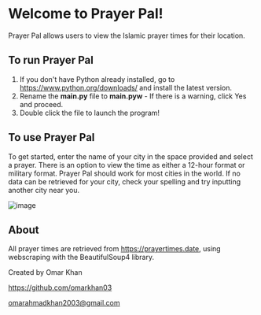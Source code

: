 # Welcome to Prayer Pal!

Prayer Pal allows users to view the Islamic prayer times for their location.

## To run Prayer Pal

1. If you don't have Python already installed, go to https://www.python.org/downloads/ and install the latest version.
2. Rename the **main.py** file to **main.pyw**  -  If there is a warning, click Yes and proceed.
4. Double click the file to launch the program!

## To use Prayer Pal

To get started, enter the name of your city in the space provided and select a prayer. There is an option to view the time as either a 12-hour format or military format. Prayer Pal should work for most cities in the world. If no data can be retrieved for your city, check your spelling and try inputting another city near you.

![image](https://user-images.githubusercontent.com/106503860/170929457-e2f9ea0b-3b54-4f9f-b575-9d104ebdd715.png)


## About

All prayer times are retrieved from https://prayertimes.date, using webscraping with the BeautifulSoup4 library.

Created by Omar Khan

https://github.com/omarkhan03

omarahmadkhan2003@gmail.com
